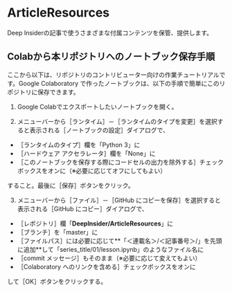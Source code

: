 # ArticleResources
Deep Insiderの記事で使うさまざまな付属コンテンツを保管、提供します。

## Colabから本リポジトリへのノートブック保存手順

ここから以下は、リポジトリのコントリビューター向けの作業チュートリアルです。Google Colaboratory で作ったノートブックは、以下の手順で簡単にこのリポジトリに保存できます。

1. Google Colabでエクスポートしたいノートブックを開く。

2. メニューバーから［ランタイム］－［ランタイムのタイプを変更］を選択すると表示される［ノートブックの設定］ダイアログで、

- ［ランタイムのタイプ］欄を「Python 3」に
- ［ハードウェア アクセラレータ］欄を「None」に
- ［このノートブックを保存する際にコードセルの出力を除外する］チェックボックスをオンに（※必要に応じてオフにしてもよい）

すること。最後に［保存］ボタンをクリック。

3. メニューバーから［ファイル］－［GitHub にコピーを保存］を選択すると表示される［GitHub にコピー］ダイアログで、

- ［レポジトリ］欄「**DeepInsider/ArticleResources**」に
- ［ブランチ］を「master」に
- ［ファイルパス］には必要に応じて**「＜連載名＞/＜記事番号＞/」を先頭に追加**して「series_title/01/lesson.ipynb」のようなファイル名に
- ［commit メッセージ］もそのまま（※必要に応じて変えてもよい）
- ［Colaboratory へのリンクを含める］チェックボックスをオンに

して［OK］ボタンをクリックする。
